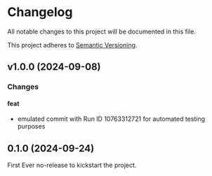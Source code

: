 # Changelog

All notable changes to this project will be documented in this file.

This project adheres to [Semantic Versioning](https://semver.org/).

## v1.0.0 (2024-09-08)

### Changes

#### feat
- emulated commit with Run ID 10763312721 for automated testing purposes


## 0.1.0 (2024-09-24)

First Ever no-release to kickstart the project.

